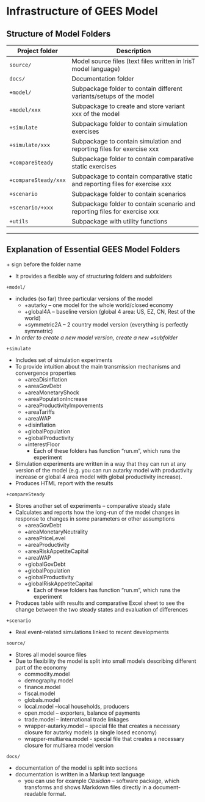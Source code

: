 # Infrastructure of GEES Model

## Structure of Model Folders 

| Project folder       | Description                                                  |
| -------------------- | ------------------------------------------------------------ |
| `source/`            | Model source files (text files written in IrisT model language) |
| `docs/`              | Documentation folder                                         |
| `+model/`            | Subpackage folder to contain different variants/setups of the model |
| `+model/xxx`         | Subpackage to create and store variant xxx of the model      |
| `+simulate`          | Subpackage folder to contain simulation exercises            |
| `+simulate/xxx`      | Subpackage to contain simulation and reporting files for exercise xxx |
| `+compareSteady`     | Subpackage folder to contain comparative static exercises    |
| `+compareSteady/xxx` | Subpackage to contain comparative static and reporting files for exercise xxx |
| `+scenario`          | Subpackage folder to contain scenarios                       |
| `+scenario/+xxx`     | Subpackage folder to contain scenario and reporting files for exercise xxx |
| `+utils`             | Subpackage with utility functions                            |

---
<div style="page-break-after: always;"></div>

## Explanation of Essential GEES Model Folders

\+ sign before the folder name
- It provides a flexible way of structuring folders and subfolders

`+model/`

- includes (so far) three particular versions of the model
  - +autarky – one model for the whole world/closed economy
  - +global4A – baseline version (global 4 area: US, EZ, CN, Rest of the world)
  - +symmetric2A – 2 country model version (everything is perfectly symmetric)
- *In order to create a new model version, create a new +subfolder*

`+simulate`

- Includes set of simulation experiments
- To provide intuition about the main transmission mechanisms and convergence properties
  - +areaDisinflation
  - +areaGovDebt
  - +areaMonetaryShock
  - +areaPopulationIncrease
  - +areaProductivityImpovements
  - +areaTariffs
  - +areaWAP
  - +disinflation
  - +globalPopulation
  - +globalProductivity
  - +interestFloor
    - Each of these folders has function “run.m”, which runs the experiment
- Simulation experiments are written in a way that they can run at any version of the model (e.g. you can run autarky model with productivity increase or global 4 area model with global productivity increase).
- Produces HTML report with the results

`+compareSteady`

- Stores another set of experiments – comparative steady state
- Calculates and reports how the long-run of the model changes in response to changes in some parameters or other assumptions
  - +areaGovDebt
  - +areaMonetaryNeutrality
  - +areaPriceLevel
  - +areaProductivity
  - +areaRiskAppetiteCapital
  - +areaWAP
  - +globalGovDebt
  - +globalPopulation
  - +globalProductivity
  - +globalRiskAppetiteCapital
    - Each of these folders has function “run.m”, which runs the experiment
- Produces table with results and comparative Excel sheet to see the change between the two steady states and evaluation of differences

`+scenario`

- Real event-related simulations linked to recent developments

`source/`

- Stores all model source files
- Due to flexibility the model is split into small models describing different part of the economy
  - commodity.model
  - demography.model
  - finance.model
  - fiscal.model
  - globals.model
  - local.model –local households, producers
  - open.model – exporters, balance of payments
  - trade.model – international trade linkages
  - wrapper-autarky.model – special file that creates a necessary closure for autarky models (a single losed economy)
  - wrapper-multiarea.model - special file that creates a necessary closure for multiarea model version

`docs/`

- documentation of the model is split into sections
- documentation is written in a Markup text language
  - you can use for example *Obsidian* – software package, which transforms and shows Markdown files directly in a document-readable format.

